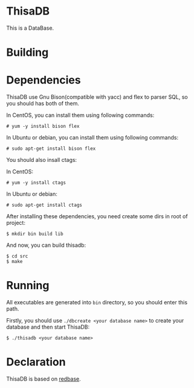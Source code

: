 # ThisaDB

This is a DataBase.

# Building

# Dependencies

ThisaDB use Gnu Bison(compatible with yacc) and flex to parser SQL, so you should has both of them.

In CentOS, you can install them using following commands:

```
# yum -y install bison flex 
```
In Ubuntu or debian, you can install them using following commands:

```
# sudo apt-get install bison flex
```
You should also insall ctags:

In CentOS:

```
# yum -y install ctags 
```

In Ubuntu or debian:

```
# sudo apt-get install ctags 
```

After installing these dependencies, you need create some dirs in root of project:

```
$ mkdir bin build lib
```
And now, you can build thisadb:

```
$ cd src
$ make
```

# Running

All executables are generated into `bin` directory, so you should enter this path.

Firstly, you should use `./dbcreate <your database name>` to create your database and then start ThisaDB:

```
$ ./thisadb <your database name>
```
# Declaration

ThisaDB is based on [redbase](https://github.com/junkumar/redbase).
